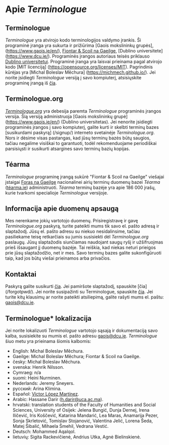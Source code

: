 # Apie *Terminologue*

## Terminologue

*Terminologue* yra atvirojo kodo terminologijos valdymo įrankis. Ši programinė įranga yra sukurta ir prižiūrima  [Gaois mokslininkų grupės], (https://www.gaois.ie/en/), [Fiontar & Scoil na Gaeilge](https://www.dcu.ie/fiontar_scoilnagaeilge/gaeilge/index.shtml), [Dublino universitete] (https://www.dcu.ie/). Programinės įrangos autoriaus teisės priklauso [Dublino universitetui](https://www.dcu.ie/). Programinė įranga yra laisvai prieinama pagal atvirojo kodo [MIT licenciją] (https://opensource.org/licenses/MIT). Pagrindinis kūrėjas yra [Michal Boleslav Měchura] (https://michmech.github.io/). Jei norite įsidiegti *Terminologue* versiją į savo kompiuterį, atsisiųskite programinę įrangą iš [čia](https://github.com/gaois/terminologue).

## Terminologue.org

*[Terminologue.org](https://www.terminologue.org/)* yra debesija paremta *Terminologue* programinės įrangos versija. Šią versiją administruoja [Gaois mokslininkų grupė] (https://www.gaois.ie/en/) (Dublino universitetas). Jei nenorite įsidiegti programinės įrangos į savo kompiuterį, galite kurti ir skelbti terminų bazes [susikurdami paskyrą] (/signup/) interneto svetainėje *Terminologue.org*. Nors ir dėsime visas pastangas, kad jūsų terminų bazės būtų saugios, tačiau negalime visiškai to garantuoti, todėl rekomenduojame periodiškai parsisiųsti ir susikurti atsargines savo terminų bazių kopijas. 

## Téarma

*Terminologue* programinę įrangą sukūrė "Fiontar & Scoil na Gaeilge" viešajai įstaigai [Foras na Gaeilge](https://www.forasnagaeilge.ie/) nacionalinei airių terminų duomenų bazei *Téarma* ([téarma.ie](https://www.tearma.ie/)) administruoti. *Téarma* terminų bazėje yra apie 186 000 įrašų, kurie tvarkomi specialioje *Terminologue* versijoje.

## Informacija apie duomenų apsaugą

Mes nerenkame jokių vartotojo duomenų. Prisiregistravę ir gavę *Terminologue.org* paskyrą, turite pateikti mums tik savo el. pašto adresą ir slaptažodį. Jūsų el. pašto adresu su niekuo nesidalinsime, tačiau pasiliekame teisę retkarčiais su jumis susisiekti dėl *Terminologue.org* paslaugų. Jūsų slaptažodis siunčiamas naudojant saugų ryšį ir užšifruojmas prieš išsaugant jį duomenų bazėje. Tai reiškia, kad niekas neturi prieigos prie jūsų slaptažodžio, net ir mes. Savo terminų bazes galite sukonfigūruoti taip, kad jos būtų viešai prieinamos arba privačios. 

## Kontaktai

Paskyrą galite susikurti  [čia](/signup/). Jei pamiršote slaptažodį, spauskite [čia] (/forgotpwd/). Jei norite susipažinti su Terminologue, spauskite [čia](/docs/intro/). Jei turite kitų klausimų ar norite pateikti atsiliepimą, galite rašyti mums el. paštu: <gaois@dcu.ie>. 

## Terminologue* lokalizacija

Jei norite lokalizuoti *Terminologue* vartotojo sąsają ir dokumentaciją savo kalba, susisiekite su mumis el. pašto adresu <gaois@dcu.ie>. *Terminologue* šiuo metu yra prieinama šiomis kalbomis:

- English: Michal Boleslav Měchura.
- Gaeilge: Michal Boleslav Měchura; Fiontar & Scoil na Gaeilge.
- česky: Michal Boleslav Měchura.
- svenska: Henrik Nilsson.
- Cymraeg: n/a
- suomi: Heini Nurminen.
- Nederlands: Jeremy Sneyers.
- русский: Arina Klimina.
- Español: [Víctor López Martínez](https://www.linkedin.com/in/translatorvictorlopez/).
- Arabic: Hassane Darir (<h.darir@uca.ac.ma>).
- hrvatski: translation students of the Faculty of Humanities and Social Sciences, University of Osijek: Jelena Bungić, Dunja Dernej, Irena Iličević, Iris Koščević, Katarina Mandarić, Lea Maras, Anamarija Pezer, Sonja Skrletović, Tomislav Stojanović, Valentina Jelić, Lorena Šeda, Matej Šibalić, Mihaela Šmehil, Vedrana Vestić.
- Deutsch: Mohammed Aqalqol.
- lietuvių: Sigita Rackevičienė, Andrius Utka, Agnė Bielinskienė.
